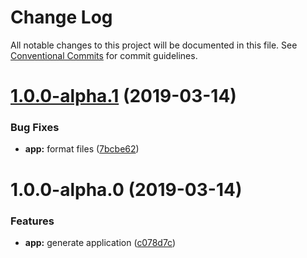 # Change Log

All notable changes to this project will be documented in this file.
See [Conventional Commits](https://conventionalcommits.org) for commit guidelines.

# [1.0.0-alpha.1](https://github.com/KOHETs/angular-lerna/compare/kohets-app@1.0.0-alpha.0...kohets-app@1.0.0-alpha.1) (2019-03-14)


### Bug Fixes

* **app:** format files ([7bcbe62](https://github.com/KOHETs/angular-lerna/commit/7bcbe62))





# 1.0.0-alpha.0 (2019-03-14)


### Features

* **app:** generate application ([c078d7c](https://github.com/KOHETs/angular-lerna/commit/c078d7c))
